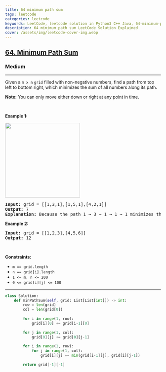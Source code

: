 ```yaml
---
title: 64 minimum path sum
tags: leetcode
categories: leetcode
keywords: LeetCode, leetcode solution in Python3 C++ Java, 64-minimum-path-sum solution
description: 64 minimum path sum LeetCode Solution Explained
cover: /assets/img/leetcode-cover-img.webp
---
```





<h2><a href="https://leetcode.com/problems/minimum-path-sum/">64. Minimum Path Sum</a></h2><h3>Medium</h3><hr><div><p>Given a <code>m x n</code> <code>grid</code> filled with non-negative numbers, find a path from top left to bottom right, which minimizes the sum of all numbers along its path.</p>

<p><strong>Note:</strong> You can only move either down or right at any point in time.</p>

<p>&nbsp;</p>
<p><strong>Example 1:</strong></p>
<img alt="" src="https://assets.leetcode.com/uploads/2020/11/05/minpath.jpg" style="width: 242px; height: 242px;">
<pre><strong>Input:</strong> grid = [[1,3,1],[1,5,1],[4,2,1]]
<strong>Output:</strong> 7
<strong>Explanation:</strong> Because the path 1 → 3 → 1 → 1 → 1 minimizes the sum.
</pre>

<p><strong>Example 2:</strong></p>

<pre><strong>Input:</strong> grid = [[1,2,3],[4,5,6]]
<strong>Output:</strong> 12
</pre>

<p>&nbsp;</p>
<p><strong>Constraints:</strong></p>

<ul>
	<li><code>m == grid.length</code></li>
	<li><code>n == grid[i].length</code></li>
	<li><code>1 &lt;= m, n &lt;= 200</code></li>
	<li><code>0 &lt;= grid[i][j] &lt;= 100</code></li>
</ul>
</div>

---




```python
class Solution:
    def minPathSum(self, grid: List[List[int]]) -> int:
        row = len(grid)
        col = len(grid[0])
        
        for i in range(1, row):
            grid[i][0] += grid[i-1][0]
        
        for j in range(1, col):
            grid[0][j] += grid[0][j-1]
        
        for i in range(1, row):
            for j in range(1, col):
                grid[i][j] += min(grid[i-1][j], grid[i][j-1])
        
        return grid[-1][-1]
    
```
